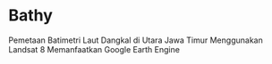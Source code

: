 # Bathy
Pemetaan Batimetri Laut Dangkal di Utara Jawa Timur Menggunakan Landsat 8 Memanfaatkan Google Earth Engine
